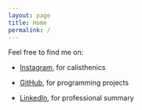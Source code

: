 ```yaml
---
layout: page
title: Home
permalink: /
---
```


Feel free to find me on:

* [Instagram](https://www.instagram.com/konstantinos_alatzas), for calisthenics

* [GitHub](https://www.github.com/konstantinosalatzas), for programming projects

* [LinkedIn](https://www.linkedin.com/in/konstantinos-alatzas), for professional summary

